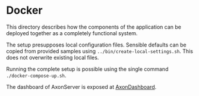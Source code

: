 # Docker

This directory describes how the components of the application can be
deployed together as a completely functional system.

The setup presupposes local configuration files. Sensible defaults can
be copied from provided samples using `../bin/create-local-settings.sh`.
This does not overwrite existing local files.

Running the complete setup is possible using the single command `./docker-compose-up.sh`.

The dashboard of AxonServer is exposed at [AxonDashboard](http://localhost:8124).